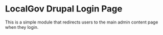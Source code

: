 # LocalGov Drupal Login Page

This is a simple module that redirects users to the main admin content page when they login.